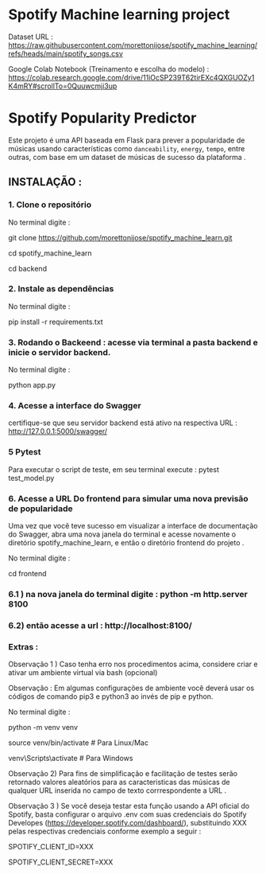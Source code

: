 # Spotify Machine learning project

Dataset URL : https://raw.githubusercontent.com/morettonijose/spotify_machine_learning/refs/heads/main/spotify_songs.csv 

Google Colab Notebook (Treinamento e escolha do modelo) : https://colab.research.google.com/drive/11iOcSP239T62tirEXc4QXGUOZy1K4mRY#scrollTo=0Quuwcmji3up

# Spotify Popularity Predictor

Este projeto é uma API baseada em Flask para prever a popularidade de músicas usando características como `danceability`, `energy`, `tempo`, entre outras, com base em um  dataset de músicas de sucesso da plataforma  .

## INSTALAÇÃO : 

### 1. Clone o repositório 

No terminal digite :

git clone https://github.com/morettonijose/spotify_machine_learn.git

cd spotify_machine_learn

cd backend


###  2. Instale as dependências 

No terminal digite :

pip install -r requirements.txt

###  3. Rodando o Backeend  : acesse via terminal a pasta backend e inicie o servidor backend. 

No terminal digite :

python app.py

###  4. Acesse a interface do Swagger

certifique-se que seu servidor backend está ativo na respectiva URL : http://127.0.0.1:5000/swagger/


###  5 Pytest
Para executar o script de teste, em seu terminal execute  :
pytest test_model.py


###  6. Acesse a URL Do frontend para simular uma nova previsão de popularidade

Uma vez que você teve sucesso em visualizar a interface de documentação do Swagger, abra uma nova janela do terminal e acesse novamente o diretório spotify_machine_learn, e então o diretório frontend do projeto . 

No terminal digite :

cd frontend


###  6.1 ) na nova janela  do terminal digite : python -m http.server 8100

###  6.2) então acesse a url : http://localhost:8100/ 



###  Extras : 


Observação 1 ) Caso tenha erro nos procedimentos acima, considere criar  e ativar um ambiente virtual via bash (opcional)

Observação : Em algumas configurações de ambiente você deverá usar os códigos de comando pip3 e python3 ao invés de pip e python. 

No terminal digite :

python -m venv venv

source venv/bin/activate  # Para Linux/Mac

venv\Scripts\activate  # Para Windows


Observação 2)  Para fins de simplificação e facilitação  de testes  serão retornado  valores aleatórios para as caracteristicas das músicas de qualquer URL inserida no campo de texto corrrespondente a URL . 
    

Observação 3 ) Se você deseja testar esta função usando a  API oficial do Spotify, basta configurar o arquivo .env com suas credenciais do Spotify Developes (https://developer.spotify.com/dashboard/), substituindo XXX pelas respectivas credenciais conforme exemplo a seguir : 

SPOTIFY_CLIENT_ID=XXX

SPOTIFY_CLIENT_SECRET=XXX


